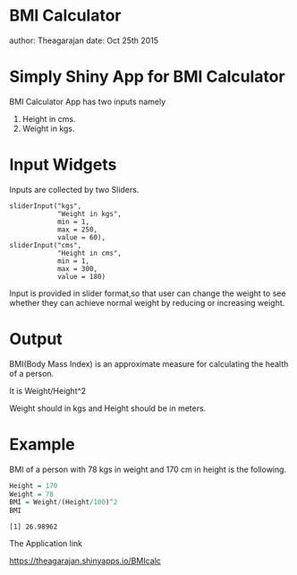 BMI Calculator
========================================================
author: Theagarajan
date: Oct 25th 2015

Simply Shiny App for BMI Calculator
========================================================

BMI Calculator App has two inputs namely 
1. Height in cms.
2. Weight in kgs.

Input Widgets
========================================================
Inputs are collected by two Sliders.

    sliderInput("kgs",
                "Weight in kgs",
                min = 1,
                max = 250,
                value = 60),
    sliderInput("cms",
                "Height in cms",
                min = 1,
                max = 300,
                value = 180)
    
Input is provided in slider format,so that user can change the weight to see whether they can achieve normal weight by reducing or increasing weight. 

Output
========================================================

BMI(Body Mass Index) is an approximate measure for calculating the health of a person.

It is Weight/Height^2

Weight should in kgs and Height should be in meters.

Example
========================================================

BMI of a person with 78 kgs in weight and 170 cm in height is the following.


```r
Height = 170
Weight = 78
BMI = Weight/(Height/100)^2
BMI 
```

```
[1] 26.98962
```

The Application link 

https://theagarajan.shinyapps.io/BMIcalc


